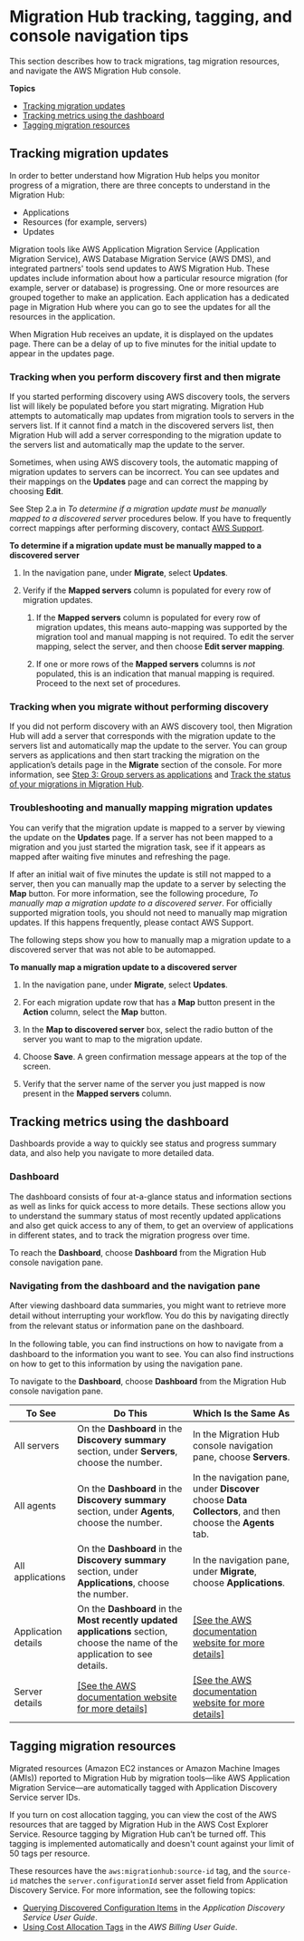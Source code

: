 # Migration Hub tracking, tagging, and console navigation tips<a name="doing-more"></a>

This section describes how to track migrations, tag migration resources, and navigate the AWS Migration Hub console\.

**Topics**
+ [Tracking migration updates](#updates-tracking-wt)
+ [Tracking metrics using the dashboard](#dashboards-tracking-wt)
+ [Tagging migration resources](#tagging-migration-resources)

## Tracking migration updates<a name="updates-tracking-wt"></a>

In order to better understand how Migration Hub helps you monitor progress of a migration, there are three concepts to understand in the Migration Hub:
+ Applications
+ Resources \(for example, servers\)
+ Updates

Migration tools like AWS Application Migration Service \(Application Migration Service\), AWS Database Migration Service \(AWS DMS\), and integrated partners' tools send updates to AWS Migration Hub\. These updates include information about how a particular resource migration \(for example, server or database\) is progressing\. One or more resources are grouped together to make an application\. Each application has a dedicated page in Migration Hub where you can go to see the updates for all the resources in the application\.

When Migration Hub receives an update, it is displayed on the updates page\. There can be a delay of up to five minutes for the initial update to appear in the updates page\.

### Tracking when you perform discovery first and then migrate<a name="updates-tracking-wt-disco-first"></a>

If you started performing discovery using AWS discovery tools, the servers list will likely be populated before you start migrating\. Migration Hub attempts to automatically map updates from migration tools to servers in the servers list\. If it cannot find a match in the discovered servers list, then Migration Hub will add a server corresponding to the migration update to the servers list and automatically map the update to the server\.

Sometimes, when using AWS discovery tools, the automatic mapping of migration updates to servers can be incorrect\. You can see updates and their mappings on the **Updates** page and can correct the mapping by choosing **Edit**\.

See Step 2\.a in *To determine if a migration update must be manually mapped to a discovered server* procedures below\. If you have to frequently correct mappings after performing discovery, contact [AWS Support](https://aws.amazon.com/contact-us/)\.

**To determine if a migration update must be manually mapped to a discovered server**

1. In the navigation pane, under **Migrate**, select **Updates**\.

1. Verify if the **Mapped servers** column is populated for every row of migration updates\.

   1. If the **Mapped servers** column is populated for every row of migration updates, this means auto\-mapping was supported by the migration tool and manual mapping is not required\. To edit the server mapping, select the server, and then choose **Edit server mapping**\.

   1. If one or more rows of the **Mapped servers** columns is *not* populated, this is an indication that manual mapping is required\. Proceed to the next set of procedures\.

### Tracking when you migrate without performing discovery<a name="updates-tracking-wt-no-disco"></a>

If you did not perform discovery with an AWS discovery tool, then Migration Hub will add a server that corresponds with the migration update to the servers list and automatically map the update to the server\. You can group servers as applications and then start tracking the migration on the application’s details page in the **Migrate** section of the console\. For more information, see [Step 3: Group servers as applications](migrate-wt-migrate.md#migrate-wt-group-as-applications) and [Track the status of your migrations in Migration Hub](migrate-wt-track.md)\.

### Troubleshooting and manually mapping migration updates<a name="updates-tracking-wt-troubleshooting"></a>

You can verify that the migration update is mapped to a server by viewing the update on the **Updates** page\. If a server has not been mapped to a migration and you just started the migration task, see if it appears as mapped after waiting five minutes and refreshing the page\.

If after an initial wait of five minutes the update is still not mapped to a server, then you can manually map the update to a server by selecting the **Map** button\. For more information, see the following procedure, *To manually map a migration update to a discovered server*\. For officially supported migration tools, you should not need to manually map migration updates\. If this happens frequently, please contact AWS Support\.

The following steps show you how to manually map a migration update to a discovered server that was not able to be automapped\.

**To manually map a migration update to a discovered server**

1. In the navigation pane, under **Migrate**, select **Updates**\.

1. For each migration update row that has a **Map** button present in the **Action** column, select the **Map** button\.

1. In the **Map to discovered server** box, select the radio button of the server you want to map to the migration update\.

1. Choose **Save**\. A green confirmation message appears at the top of the screen\.

1. Verify that the server name of the server you just mapped is now present in the **Mapped servers** column\.

## Tracking metrics using the dashboard<a name="dashboards-tracking-wt"></a>

Dashboards provide a way to quickly see status and progress summary data, and also help you navigate to more detailed data\.

### Dashboard<a name="main-dashboard-tracking-wt"></a>

The dashboard consists of four at\-a\-glance status and information sections as well as links for quick access to more details\. These sections allow you to understand the summary status of most recently updated applications and also get quick access to any of them, to get an overview of applications in different states, and to track the migration progress over time\. 

To reach the **Dashboard**, choose **Dashboard** from the Migration Hub console navigation pane\.

### Navigating from the dashboard and the navigation pane<a name="navigation-tracking-wt"></a>

After viewing dashboard data summaries, you might want to retrieve more detail without interrupting your workﬂow\. You do this by navigating directly from the relevant status or information pane on the dashboard\.

In the following table, you can ﬁnd instructions on how to navigate from a dashboard to the information you want to see\. You can also find instructions on how to get to this information by using the navigation pane\.

To navigate to the **Dashboard**, choose **Dashboard** from the Migration Hub console navigation pane\.


| To See | Do This | Which Is the Same As | 
| --- | --- | --- | 
| All servers |  On the **Dashboard** in the **Discovery summary** section, under **Servers**, choose the number\.  |  In the Migration Hub console navigation pane, choose **Servers**\.  | 
| All agents |  On the **Dashboard** in the **Discovery summary** section, under **Agents**, choose the number\.  |  In the navigation pane, under **Discover** choose **Data Collectors**, and then choose the **Agents** tab\.  | 
| All applications |  On the **Dashboard** in the **Discovery summary** section, under **Applications**, choose the number\.  |  In the navigation pane, under **Migrate**, choose **Applications**\.  | 
| Application details |  On the **Dashboard** in the **Most recently updated applications** section, choose the name of the application to see details\.  |  [\[See the AWS documentation website for more details\]](http://docs.aws.amazon.com/migrationhub/latest/ug/doing-more.html)  | 
| Server details  |  [\[See the AWS documentation website for more details\]](http://docs.aws.amazon.com/migrationhub/latest/ug/doing-more.html)  |  [\[See the AWS documentation website for more details\]](http://docs.aws.amazon.com/migrationhub/latest/ug/doing-more.html)  | 

## Tagging migration resources<a name="tagging-migration-resources"></a>

Migrated resources \(Amazon EC2 instances or Amazon Machine Images \(AMIs\)\) reported to Migration Hub by migration tools—like AWS Application Migration Service—are automatically tagged with Application Discovery Service server IDs\. 

If you turn on cost allocation tagging, you can view the cost of the AWS resources that are tagged by Migration Hub in the AWS Cost Explorer Service\. Resource tagging by Migration Hub can’t be turned off\. This tagging is implemented automatically and doesn't count against your limit of 50 tags per resource\.

These resources have the `aws:migrationhub:source-id` tag, and the `source-id` matches the `server.configurationId` server asset field from Application Discovery Service\. For more information, see the following topics:
+ [Querying Discovered Configuration Items](https://docs.aws.amazon.com/application-discovery/latest/userguide/discovery-api-queries.html) in the *Application Discovery Service User Guide*\.
+ [Using Cost Allocation Tags](https://docs.aws.amazon.com/awsaccountbilling/latest/aboutv2/cost-alloc-tags.html) in the *AWS Billing User Guide*\.
